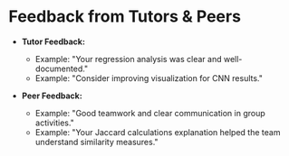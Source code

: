 # Feedback from Tutors & Peers

- **Tutor Feedback:**  
  - Example: "Your regression analysis was clear and well-documented."  
  - Example: "Consider improving visualization for CNN results."

- **Peer Feedback:**  
  - Example: "Good teamwork and clear communication in group activities."  
  - Example: "Your Jaccard calculations explanation helped the team understand similarity measures."
